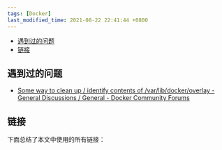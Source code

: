 ```yaml
---
tags: [Docker]
last_modified_time: 2021-08-22 22:41:44 +0800
---
```




<p id="markdown-toc"></p>
<!-- vim-markdown-toc GFM -->

* [遇到过的问题](#遇到过的问题)
* [链接](#链接)

<!-- vim-markdown-toc -->

## 遇到过的问题
* [Some way to clean up / identify contents of /var/lib/docker/overlay - General Discussions / General - Docker Community Forums](https://forums.docker.com/t/some-way-to-clean-up-identify-contents-of-var-lib-docker-overlay/30604)

## 链接
下面总结了本文中使用的所有链接：

<!-- link start -->

<!-- link end -->

